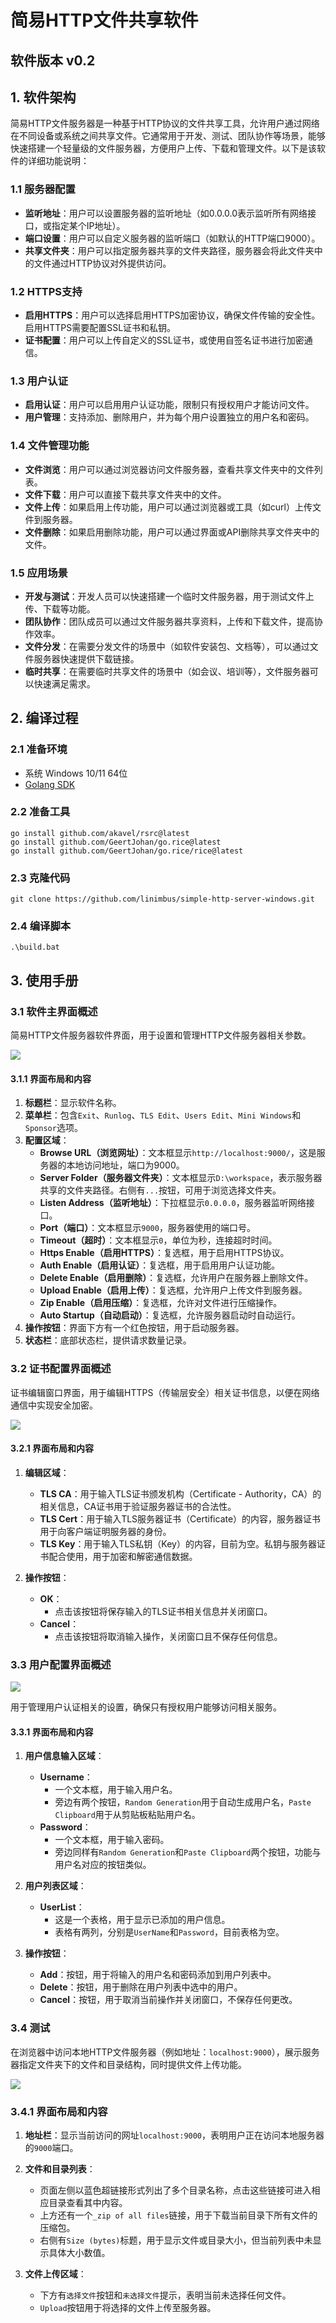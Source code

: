 # 简易HTTP文件共享软件

## 软件版本 v0.2

## 1. 软件架构

简易HTTP文件服务器是一种基于HTTP协议的文件共享工具，允许用户通过网络在不同设备或系统之间共享文件。它通常用于开发、测试、团队协作等场景，能够快速搭建一个轻量级的文件服务器，方便用户上传、下载和管理文件。以下是该软件的详细功能说明：

### 1.1 服务器配置

- **监听地址**：用户可以设置服务器的监听地址（如0.0.0.0表示监听所有网络接口，或指定某个IP地址）。
- **端口设置**：用户可以自定义服务器的监听端口（如默认的HTTP端口9000）。
- **共享文件夹**：用户可以指定服务器共享的文件夹路径，服务器会将此文件夹中的文件通过HTTP协议对外提供访问。

### 1.2 HTTPS支持

- **启用HTTPS**：用户可以选择启用HTTPS加密协议，确保文件传输的安全性。启用HTTPS需要配置SSL证书和私钥。
- **证书配置**：用户可以上传自定义的SSL证书，或使用自签名证书进行加密通信。

### 1.3 用户认证

- **启用认证**：用户可以启用用户认证功能，限制只有授权用户才能访问文件。
- **用户管理**：支持添加、删除用户，并为每个用户设置独立的用户名和密码。

### 1.4 文件管理功能

- **文件浏览**：用户可以通过浏览器访问文件服务器，查看共享文件夹中的文件列表。
- **文件下载**：用户可以直接下载共享文件夹中的文件。
- **文件上传**：如果启用上传功能，用户可以通过浏览器或工具（如curl）上传文件到服务器。
- **文件删除**：如果启用删除功能，用户可以通过界面或API删除共享文件夹中的文件。

### 1.5 应用场景

- **开发与测试**：开发人员可以快速搭建一个临时文件服务器，用于测试文件上传、下载等功能。
- **团队协作**：团队成员可以通过文件服务器共享资料，上传和下载文件，提高协作效率。
- **文件分发**：在需要分发文件的场景中（如软件安装包、文档等），可以通过文件服务器快速提供下载链接。
- **临时共享**：在需要临时共享文件的场景中（如会议、培训等），文件服务器可以快速满足需求。

## 2. 编译过程

### 2.1 准备环境

- 系统 Windows 10/11 64位
- [Golang SDK](https://studygolang.com/dl/golang/go1.23.3.windows-amd64.msi)

### 2.2 准备工具

```
go install github.com/akavel/rsrc@latest
go install github.com/GeertJohan/go.rice@latest
go install github.com/GeertJohan/go.rice/rice@latest
```

### 2.3 克隆代码

```
git clone https://github.com/linimbus/simple-http-server-windows.git
```

### 2.4 编译脚本

```
.\build.bat
```

## 3. 使用手册

### 3.1 软件主界面概述

简易HTTP文件服务器软件界面，用于设置和管理HTTP文件服务器相关参数。

![](./doc/main.png)

#### 3.1.1 界面布局和内容

1. **标题栏**：显示软件名称。
2. **菜单栏**：包含`Exit`、`Runlog`、`TLS Edit`、`Users Edit`、`Mini Windows`和`Sponsor`选项。
3. **配置区域**：
    - **Browse URL（浏览网址）**：文本框显示`http://localhost:9000/`，这是服务器的本地访问地址，端口为9000。
    - **Server Folder（服务器文件夹）**：文本框显示`D:\workspace`，表示服务器共享的文件夹路径。右侧有`...`按钮，可用于浏览选择文件夹。
    - **Listen Address（监听地址）**：下拉框显示`0.0.0.0`，服务器监听网络接口。
    - **Port（端口）**：文本框显示`9000`，服务器使用的端口号。
    - **Timeout（超时）**：文本框显示`0`，单位为秒，连接超时时间。
    - **Https Enable（启用HTTPS）**：复选框，用于启用HTTPS协议。
    - **Auth Enable（启用认证）**：复选框，用于启用用户认证功能。
    - **Delete Enable（启用删除）**：复选框，允许用户在服务器上删除文件。
    - **Upload Enable（启用上传）**：复选框，允许用户上传文件到服务器。
    - **Zip Enable（启用压缩）**：复选框，允许对文件进行压缩操作。
    - **Auto Startup（自动启动）**：复选框，允许服务器启动时自动运行。
4. **操作按钮**：界面下方有一个红色按钮，用于启动服务器。
5. **状态栏**：底部状态栏，提供请求数量记录。

### 3.2 证书配置界面概述

证书编辑窗口界面，用于编辑HTTPS（传输层安全）相关证书信息，以便在网络通信中实现安全加密。

![](./doc/tls.png)

#### 3.2.1 界面布局和内容

1. **编辑区域**：
   - **TLS CA**：用于输入TLS证书颁发机构（Certificate - Authority，CA）的相关信息，CA证书用于验证服务器证书的合法性。
   - **TLS Cert**：用于输入TLS服务器证书（Certificate）的内容，服务器证书用于向客户端证明服务器的身份。
   - **TLS Key**：用于输入TLS私钥（Key）的内容，目前为空。私钥与服务器证书配合使用，用于加密和解密通信数据。

2. **操作按钮**：
   - **OK**：
     - 点击该按钮将保存输入的TLS证书相关信息并关闭窗口。
   - **Cancel**：
     - 点击该按钮将取消输入操作，关闭窗口且不保存任何信息。

### 3.3 用户配置界面概述

![](./doc/user.png)

用于管理用户认证相关的设置，确保只有授权用户能够访问相关服务。

#### 3.3.1 界面布局和内容

1. **用户信息输入区域**：
    - **Username**：
        - 一个文本框，用于输入用户名。
        - 旁边有两个按钮，`Random Generation`用于自动生成用户名，`Paste Clipboard`用于从剪贴板粘贴用户名。
    - **Password**：
        - 一个文本框，用于输入密码。
        - 旁边同样有`Random Generation`和`Paste Clipboard`两个按钮，功能与用户名对应的按钮类似。

2. **用户列表区域**：
    - **UserList**：
        - 这是一个表格，用于显示已添加的用户信息。
        - 表格有两列，分别是`UserName`和`Password`，目前表格为空。

3. **操作按钮**：
    - **Add**：按钮，用于将输入的用户名和密码添加到用户列表中。
    - **Delete**：按钮，用于删除在用户列表中选中的用户。
    - **Cancel**：按钮，用于取消当前操作并关闭窗口，不保存任何更改。

### 3.4 测试

在浏览器中访问本地HTTP文件服务器（例如地址：`localhost:9000`），展示服务器指定文件夹下的文件和目录结构，同时提供文件上传功能。

![](./doc/test.png)

### 3.4.1 界面布局和内容

1. **地址栏**：显示当前访问的网址`localhost:9000`，表明用户正在访问本地服务器的`9000`端口。

2. **文件和目录列表**：
    - 页面左侧以蓝色超链接形式列出了多个目录名称，点击这些链接可进入相应目录查看其中内容。
    - 上方还有一个`_zip of all files`链接，用于下载当前目录下所有文件的压缩包。
    - 右侧有`Size (bytes)`标题，用于显示文件或目录大小，但当前列表中未显示具体大小数值。

3. **文件上传区域**：
    - 下方有`选择文件`按钮和`未选择文件`提示，表明当前未选择任何文件。
    - `Upload`按钮用于将选择的文件上传至服务器。
